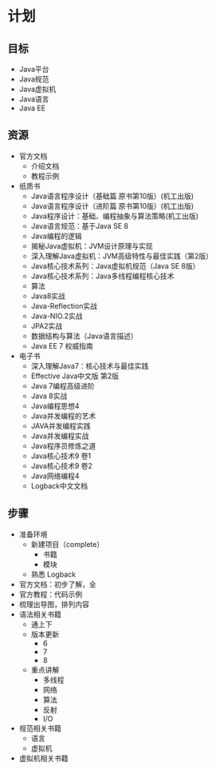 #   计划

##  目标
-   Java平台
-   Java规范
-   Java虚拟机
-   Java语言
-   Java EE


##  资源
-   官方文档
    -   介绍文档
    -   教程示例
-   纸质书
    -   Java语言程序设计（基础篇 原书第10版）(机工出版)
    -   Java语言程序设计（进阶篇 原书第10版）(机工出版)
    -   Java程序设计：基础、编程抽象与算法策略(机工出版)
    -   Java语言规范：基于Java SE 8
    -   Java编程的逻辑
    -   揭秘Java虚拟机：JVM设计原理与实现
    -   深入理解Java虚拟机：JVM高级特性与最佳实践（第2版）
    -   Java核心技术系列：Java虚拟机规范（Java SE 8版）
    -   Java核心技术系列：Java多线程编程核心技术
    -   算法
    -   Java8实战
    -   Java-Reflection实战
    -   Java-NIO.2实战
    -   JPA2实战
    -   数据结构与算法（Java语言描述）
    -   Java EE 7 权威指南
-   电子书
    -   深入理解Java7：核心技术与最佳实践
    -   Effective Java中文版 第2版
    -   Java 7编程高级进阶
    -   Java 8实战
    -   Java编程思想4
    -   Java并发编程的艺术
    -   JAVA并发编程实践
    -   Java并发编程实战
    -   Java程序员修炼之道
    -   Java核心技术9 卷1
    -   Java核心技术9 卷2
    -   Java网络编程4
    -   Logback中文文档

##  步骤
-   准备环境
    -   新建项目（complete）
        -   书籍
        -   模块
    -   熟悉 Logback
-   官方文档：初步了解，全
-   官方教程：代码示例
-   梳理出导图，排列内容
-   语法相关书籍
    -   通上下
    -   版本更新
        -   6
        -   7
        -   8
    -   重点讲解
        -   多线程
        -   网络
        -   算法
        -   反射
        -   I/O
-   规范相关书籍
    -   语言
    -   虚拟机
-   虚拟机相关书籍